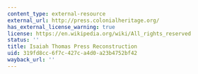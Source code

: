 ```yaml
---
content_type: external-resource
external_url: http://press.colonialheritage.org/
has_external_license_warning: true
license: https://en.wikipedia.org/wiki/All_rights_reserved
status: ''
title: Isaiah Thomas Press Reconstruction
uid: 319fd8cc-6f7c-427c-a4d0-a23b4752bf42
wayback_url: ''
---
```

